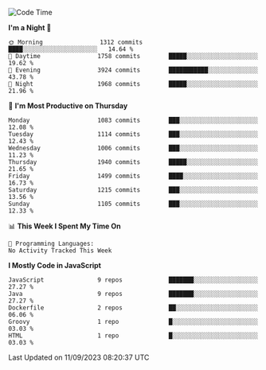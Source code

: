<!--START_SECTION:waka-->
![Code Time](http://img.shields.io/badge/Code%20Time-1%2C311%20hrs%2030%20mins-blue)

**I'm a Night 🦉** 

```text
🌞 Morning                1312 commits        ████░░░░░░░░░░░░░░░░░░░░░   14.64 % 
🌆 Daytime                1758 commits        █████░░░░░░░░░░░░░░░░░░░░   19.62 % 
🌃 Evening                3924 commits        ███████████░░░░░░░░░░░░░░   43.78 % 
🌙 Night                  1968 commits        █████░░░░░░░░░░░░░░░░░░░░   21.96 % 
```
📅 **I'm Most Productive on Thursday** 

```text
Monday                   1083 commits        ███░░░░░░░░░░░░░░░░░░░░░░   12.08 % 
Tuesday                  1114 commits        ███░░░░░░░░░░░░░░░░░░░░░░   12.43 % 
Wednesday                1006 commits        ███░░░░░░░░░░░░░░░░░░░░░░   11.23 % 
Thursday                 1940 commits        █████░░░░░░░░░░░░░░░░░░░░   21.65 % 
Friday                   1499 commits        ████░░░░░░░░░░░░░░░░░░░░░   16.73 % 
Saturday                 1215 commits        ███░░░░░░░░░░░░░░░░░░░░░░   13.56 % 
Sunday                   1105 commits        ███░░░░░░░░░░░░░░░░░░░░░░   12.33 % 
```


📊 **This Week I Spent My Time On** 

```text
💬 Programming Languages: 
No Activity Tracked This Week
```

**I Mostly Code in JavaScript** 

```text
JavaScript               9 repos             ███████░░░░░░░░░░░░░░░░░░   27.27 % 
Java                     9 repos             ███████░░░░░░░░░░░░░░░░░░   27.27 % 
Dockerfile               2 repos             ██░░░░░░░░░░░░░░░░░░░░░░░   06.06 % 
Groovy                   1 repo              █░░░░░░░░░░░░░░░░░░░░░░░░   03.03 % 
HTML                     1 repo              █░░░░░░░░░░░░░░░░░░░░░░░░   03.03 % 
```




 Last Updated on 11/09/2023 08:20:37 UTC
<!--END_SECTION:waka-->
